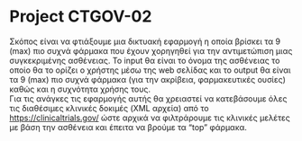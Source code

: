 # Project CTGOV-02
Σκόπος είναι να φτιάξουμε μια  δικτυακή εφαρμογή η οποία βρίσκει τα 9 (max) πιο συχνά φάρμακα που έχουν χορηγηθεί για την αντιμετώπιση μιας συγκεκριμένης ασθένειας. Το input θα είναι το όνομα της ασθένειας το οποίο θα το ορίζει ο χρήστης μέσω της web σελίδας και το output θα είναι τα 9 (max) πιο συχνά φάρμακα (για την ακρίβεια, φαρμακευτικές ουσίες) καθώς και η συχνότητα χρήσης τους.\
Για τις ανάγκες τις εφαρμογής αυτής θα χρειαστεί να κατεβάσουμε όλες τις διαθέσιμες κλινικές δοκιμές (XML αρχεία) από το https://clinicaltrials.gov/ ώστε αρχικά να φιλτράρουμε τις κλινικές μελέτες με βάση την ασθένεια και έπειτα να βρούμε τα “top” φάρμακα.

